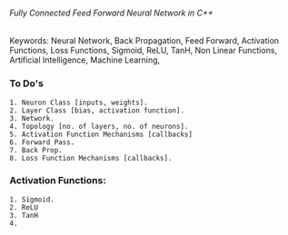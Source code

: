 ###### Fully Connected Feed Forward Neural Network in C++

Keywords: Neural Network, Back Propagation, Feed Forward, Activation Functions, Loss Functions, Sigmoid, ReLU, TanH, Non Linear Functions, Artificial Intelligence, Machine Learning, 


### To Do's
    
    1. Neuron Class [inputs, weights].
    2. Layer Class [bias, activation function].
    3. Network.
    4. Topology [no. of layers, no. of neurons].
    5. Activation Function Mechanisms [callbacks]
    6. Forward Pass.
    7. Back Prop.
    8. Loss Function Mechanisms [callbacks].

### Activation Functions:

    1. Sigmoid.
    2. ReLU
    3. TanH
    4. 